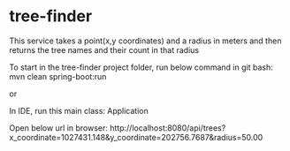 # tree-finder
This service takes a point(x,y coordinates) and a radius in meters and then returns the tree names and their count in that radius

To start in the tree-finder project folder, run below command in git bash:
mvn clean spring-boot:run

or

In IDE, run this main class: Application

Open below url in browser:
http://localhost:8080/api/trees?x_coordinate=1027431.148&y_coordinate=202756.7687&radius=50.00

